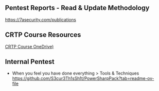 ## Pentest Reports - Read & Update Methodology

https://7asecurity.com/publications

## CRTP Course Resources

[CRTP Course OneDrive)](https://onedrive.live.com/?authkey=%21AFyxF%2DRsazdEu78&id=B93D8E0B989433F4%21588&cid=B93D8E0B989433F4)

## Internal Pentest
- When you feel you have done everything > Tools & Techniques 
https://github.com/S3cur3Th1sSh1t/PowerSharpPack?tab=readme-ov-file 